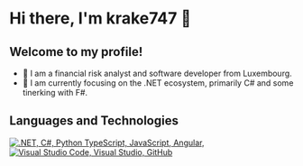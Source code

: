 # Hi there, I'm krake747 👋

## Welcome to my profile! 

- 🏡 I am a financial risk analyst and software developer from Luxembourg.
- 🌱 I am currently focusing on the .NET ecosystem, primarily C# and some tinerking with F#.
<!--
<p align="left"> 🔭 I’m currently working on ... </p>
<p align="left"> 👯 I’m looking to collaborate on ... </p>
<p align="left"> 🤔 I’m looking for help with ... </p>
<p align="left"> 💬 Ask me about ... </p>
<p align="left"> 📫 How to reach me: ... </p>
<p align="left"> 😄 Pronouns: ... </p>
<p align="left"> ⚡ Fun fact: ... </p>
-->

## Languages and Technologies
<p align="left">
  <a href="#">
    <img src="https://skillicons.dev/icons?i=dotnet,cs,py,ts,js,angular" alt=".NET, C#, Python TypeScript, JavaScript, Angular, " /></br>
    <img src="https://skillicons.dev/icons?i=idea,vscode,visualstudio,github,git" alt="Visual Studio Code, Visual Studio, GitHub" /></br>  
  </a>
</p>
